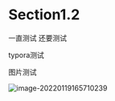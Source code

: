 # Section1.2

一直测试
还要测试

typora测试

图片测试

![image-20220119165710239](C:\Users\sxf\gitbook\image-20220119165710239.png)
